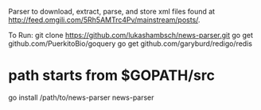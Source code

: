 Parser to download, extract, parse, and store xml files found at http://feed.omgili.com/5Rh5AMTrc4Pv/mainstream/posts/.

To Run:
git clone https://github.com/lukashambsch/news-parser.git
go get github.com/PuerkitoBio/goquery
go get github.com/garyburd/redigo/redis
# path starts from $GOPATH/src
go install /path/to/news-parser
news-parser
